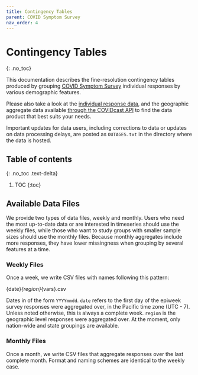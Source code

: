 ```yaml
---
title: Contingency Tables
parent: COVID Symptom Survey
nav_order: 4
---
```


# Contingency Tables
{: .no_toc}

This documentation describes the fine-resolution contingency tables produced by
grouping [COVID Symptom Survey](./index.md) individual responses by various
demographic features.

Please also take a look at the [individual response data](./survey-files.md),
and the geographic aggregate data available [through the COVIDcast
API](../api/covidcast-signals/fb-survey.md) to find the data product that best
suits your needs.

Important updates for data users, including corrections to data or updates on
data processing delays, are posted as `OUTAGES.txt` in the directory
where the data is hosted.

## Table of contents
{: .no_toc .text-delta}

1. TOC
{:toc}

## Available Data Files

We provide two types of data files, weekly and monthly. Users who need the most
up-to-date data or are interested in timeseries should use the weekly files,
while those who want to study groups with smaller sample sizes should use the
monthly files. Because monthly aggregates include more responses, they have
lower missingness when grouping by several features at a time.

### Weekly Files

Once a week, we write CSV files with names following this pattern:

  {date}_{region}_{vars}.csv

Dates in of the form `YYYYmmdd`. `date` refers to the first day of the epiweek survey responses were aggregated over, in the Pacific time zone (UTC - 7). Unless noted otherwise, this is always a complete week. `region` is the geographic level responses were aggregated over. At the moment, only nation-wide and state groupings are available.

### Monthly Files

Once a month, we write CSV files that aggregate responses over the last complete month. Format and naming schemes are identical to the weekly case.
